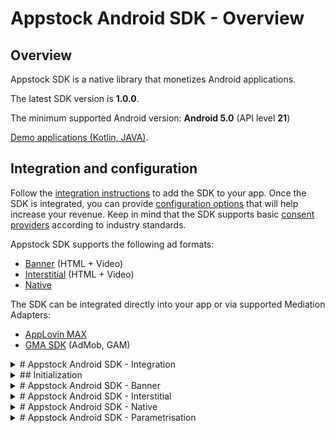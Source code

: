 # Appstock Android SDK - Overview

## Overview

Appstock SDK is a native library that monetizes Android applications.

The latest SDK version is **1.0.0**.

The minimum supported Android version: **Android 5.0** (API level **21**)

[Demo applications (Kotlin, JAVA)](https://public-sdk.al-ad.com/android/appstock-demo/demo-app-1.0.0/).

## Integration and configuration

Follow the [integration instructions](sdk-android-integration.md) to add the SDK to your app. Once the SDK is
integrated, you can provide [configuration options](6-sdk-android-parametrisation) that will help increase your
revenue. Keep in mind that the SDK supports basic [consent providers](7-sdk-android-consents) according to industry
standards.

Appstock SDK supports the following ad formats:

- [Banner](sdk-android-banner.md) (HTML + Video)
- [Interstitial](sdk-android-interstitial.md) (HTML + Video)
- [Native](sdk-android-native.md)

The SDK can be integrated directly into your app or via supported Mediation Adapters:

- [AppLovin MAX](9-sdk-android-applovin)
- [GMA SDK](8-sdk-android-admob) (AdMob, GAM)

<details>
<summary># Appstock Android SDK - Integration
</summary>

## Integration using dependency

In order to integrate Appstock SDK into your application, you should add the following dependency to
the `app/build.gradle` file and sync Gradle:

groovy
dependencies {
    implementation("com.appstock:appstock-sdk:1.0.0")
}


Add this custom maven repository URL into the `project/settings.gradle` file:

groovy
dependencyResolutionManagement {
    repositories {
        maven {
            setUrl("https://public-sdk.al-ad.com/android/")
        }
    }
}


Manual integration using AAR files

Copy AAR files to your Android module libs folder (f.e. app/libs/).

- [Core SDK](https://public-sdk.al-ad.com/android/com/appstock/appstock-sdk/1.0.0/appstock-sdk-1.0.0.aar)
- [Open Measurement SDK](https://public-sdk.al-ad.com/android/com/appstock/omsdk/1.5.0/omsdk-1.5.0.aar)
- [AdMob adapters](https://public-sdk.al-ad.com/android/com/appstock/appstock-sdk-google-mobile-ads-adapters/1.0.0/appstock-sdk-google-mobile-ads-adapters-1.0.0.aar)
- [AppLovin adapters](https://public-sdk.al-ad.com/android/com/appstock/appstock-sdk-applovin-adapters/1.0.0/appstock-sdk-applovin-adapters-1.0.0.aar)

Add dependencies to build.gradle file.
groovy
implementation(files("libs/core-release.aar"))
implementation(files("libs/omsdk.aar"))

// Only for AdMob integration
implementation(files("libs/admob-adapters-release.aar"))

// Only for AppLovin integration
implementation(files("libs/applovin-adapters-release.aar"))


Integration using ARR files requires additional dependencies.  You should add ExoPlayer dependency for video ads and Google ads identifier dependency for better targeting.
groovy

implementation 'com.google.android.exoplayer:exoplayer-core:2.15.1'
implementation 'com.google.android.exoplayer:exoplayer-ui:2.15.1'

implementation 'com.google.android.gms:play-services-base:18.1.0'
implementation 'com.google.android.gms:play-services-ads-identifier:18.0.1'

implementation "androidx.localbroadcastmanager:localbroadcastmanager:1.0.0"

</details>

<details>
<summary>## Initialization
</summary>


Import the Appstock SDK core class in the main application class:

Kotlin:
kotlin
import com.appstock.sdk.api.Appstock


Java:
java
import com.appstock.sdk.api.Appstock;


Initialize Appstock SDK in the  `.onCreate()` method by calling `Appstock.initializeSdk()`.

Kotlin: 
kotlin
class DemoApplication : Application() {
    override fun onCreate() {
        super.onCreate()

        // Initialize Appstock SDK
        Appstock.initializeSdk(this, PARTNER_KEY)
    }
}


Java: 
java
public class DemoApplication extends Application {
    @Override
    public void onCreate() {
        super.onCreate();

        // Initialize Appstock SDK
        Appstock.initializeSdk(this, PARTNER_KEY);
    }
}


The `Appstock.initializeSdk()` method has two parameters:

- **context** - the reference to the Application subclass instance

- **partnerKey** - determine the Appstock server URL. The Appstock account manager should provide you with this key.

It is recommended that contextual information be provided after initialization to enrich the ad requests. For this
purpose, use [SDK parametrization properties](6-sdk-android-parametrisation).

Once SDK is initialized and all needed parameters are provided, it is ready to request the ads.

If you want to see all requests made by the SDK and verbose logs, you should enable debug mode before the initialization. 

Kotlin:
kotlin
Appstock.setDebugRequests(true)
Appstock.setLogLevel(Appstock.LogLevel.DEBUG)
Appstock.initializeSdk(this, PARTNER_KEY)


Java:
java
Appstock.setDebugRequests(true);
Appstock.setLogLevel(Appstock.LogLevel.DEBUG);
Appstock.initializeSdk(this, PARTNER_KEY);
</details>

<details>
<summary># Appstock Android SDK - Banner
</summary>


To load and show banner ads, you should initialize, configure, and add the `AppstockAdView` object to the app's layout and call the `loadAd()` method.

Kotlin:

kotlin
private var adView: AppstockAdView? = null

private fun createAd() {
    // 1. Create AppstockAdView
    val adView = AppstockAdView(this).also { this.adView = it }

    // 2. Configure ad unit
    adView.setPlacementId(PLACEMENT_ID)
    adView.setAdSizes(AppstockAdSize(WIDTH, HEIGHT))
    adView.setAdViewListener(createListener())
    adView.autoRefreshDelay = 30

    // 3. Load ad
    adView.loadAd()

    // 4. Add AppstockAdView to the app UI
    containerForAd.addView(adView)
}


Java:
java
private AppstockAdView adView;

private void createAd() {
    // 1. Create AppstockAdView
    adView = new AppstockAdView(this);

    // 2. Configure ad unit
    adView.setPlacementId(PLACEMENT_ID);
    adView.setAdSizes(new AppstockAdSize(WIDTH, HEIGHT));
    adView.setAutoRefreshDelay(30);
    adView.setAdViewListener(createListener());

    // 3. Load ad
    adView.loadAd();

    // 4. Add AppstockAdView to the app UI
    getContainerForAd().addView(adView);
}


The `AppstockAdView` should be provided with one of the required configuration properties:

- `setPlacementId()` - Unique placement identifier generated on the Appstock platform's UI.
- `setEndpointId()` - Unique endpoint identifier generated on the Appstock platform's UI.

Which one to use depends on your type of Appstock account.

**Important note**: `setAdSizes()` should provide standard advertisement sizes, not the sizes of the screen.  

It's important to destroy ad view after leaving the screen. It cleans the resources and stops auto refresh. Or you can just stop auto refresh using `stopAutoRefresh()`.

Kotlin:
kotlin
override fun onDestroy() {
    adView?.destroy()
}


Java:
java
@Override
public void onDestroy() {
    super.onDestroy();
    if (adView != null) {
        adView.destroy();
    }
}


If you need to integrate video ads, you can also use the `AppstockAdView` object in the same way as for banner ads. The single required change is you should explicitly set the ad format via the respective property:

Kotlin:
kotlin
adView.setAdUnitFormat(AppstockAdUnitFormat.VIDEO)


Java:
java
adView.setAdUnitFormat(AppstockAdUnitFormat.VIDEO);


Once it is done, the Appstock SDK will make ad requests for video placement and render the respective creatives.

Additionally, you can set more parameters for better advertisement targeting.

Kotlin:
kotlin
adView.setAdPosition(AppstockBannerAdPosition.HEADER)
adView.setVideoPlacementType(AppstockVideoPlacementType.IN_BANNER) // Only for video ad unit format


Java:
java
adView.setAdPosition(AppstockBannerAdPosition.HEADER);
adView.setVideoPlacementType(AppstockVideoPlacementType.IN_BANNER); // Only for video ad unit format


You can optionally subscribe to the ad’s lifecycle events by implementing the `AppstockAdViewListener` interface:

Kotlin:
kotlin
private fun createListener(): AppstockAdViewListener {
    return object : AppstockAdViewListener {
        override fun onAdLoaded(adView: AppstockAdView) {
            // Called when ad loaded
            Log.d(TAG, "Ad loaded successfully")
        }

        override fun onAdFailed(adView: AppstockAdView, e: AppstockAdException) {
            // Called when ad failed to load or parse
            Log.e(TAG, "Ad failed to load: " + e.message)
        }

        override fun onAdDisplayed(adView: AppstockAdView) {
            // Called when ad displayed
        }

        override fun onAdClicked(adView: AppstockAdView) {
            // Called when ad clicked
        }

        override fun onAdClosed(adView: AppstockAdView) {
            // Called when ad closed
        }
    }
}


Java:
java
private static AppstockAdViewListener createListener() {
    return new AppstockAdViewListener() {
        @Override
        public void onAdLoaded(AppstockAdView AppstockAdView) {
            // Called when ad loaded
            Log.d(TAG, "Ad loaded successfully");
        }

        @Override
        public void onAdFailed(AppstockAdView AppstockAdView, AppstockAdException e) {
            // Called when ad failed to load
            Log.e(TAG, "Ad failed to load: " + e.getMessage());
        }

        @Override
        public void onAdDisplayed(AppstockAdView AppstockAdView) {
            // Called when ad displayed on screen
        }

        @Override
        public void onAdClicked(AppstockAdView AppstockAdView) {
            // Called when ad clicked
        }

        @Override
        public void onAdClosed(AppstockAdView AppstockAdView) {
            // Called when ad hidden
        }
    };
}


Or you can subscribe to the video ad events (only for video ad unit format).

Kotlin:
kotlin
private fun createListener(): AppstockAdViewVideoListener {
    return object : AppstockAdViewVideoListener {
        override fun onVideoCompleted(bannerView: AppstockAdView?) {
            Log.d(TAG, "Video completed")
        }

        override fun onVideoPaused(bannerView: AppstockAdView?) {
            Log.d(TAG, "Video paused")
        }

        override fun onVideoResumed(bannerView: AppstockAdView?) {
            Log.d(TAG, "Video resumed")
        }

        override fun onVideoUnMuted(bannerView: AppstockAdView?) {
            Log.d(TAG, "Video unmuted")
        }

        override fun onVideoMuted(bannerView: AppstockAdView?) {
            Log.d(TAG, "Video muted")
        }

    }
}


Java:
java
private static AppstockAdViewVideoListener createListener() {
    return new AppstockAdViewVideoListener() {

        @Override
        public void onVideoCompleted(AppstockAdView teqBlazeAdView) {
            Log.d(TAG, "Video completed");
        }

        @Override
        public void onVideoPaused(AppstockAdView teqBlazeAdView) {
            Log.d(TAG, "Video paused");
        }

        @Override
        public void onVideoResumed(AppstockAdView teqBlazeAdView) {
            Log.d(TAG, "Video resumed");
        }

        @Override
        public void onVideoUnMuted(AppstockAdView teqBlazeAdView) {
            Log.d(TAG, "Video un muted");
        }

        @Override
        public void onVideoMuted(AppstockAdView teqBlazeAdView) {
            Log.d(TAG, "Video muted");
        }
    };
}

</details>

<details>
<summary># Appstock Android SDK - Interstitial
</summary>


To load and show interstitial ads, you should initialize, configure, and add the `AppstockInterstitialAdUnit` object to the app's layout and call the `loadAd()` method. Once the ad is loaded, you can invoke the `show()` method at any appropriate point of the app flow to present the fullscreen ad.

Kotlin:
kotlin
private var adUnit: AppstockInterstitialAdUnit? = null

private fun createAd() {
    // 1. Create AppstockInterstitialAdUnit
    adUnit = AppstockInterstitialAdUnit(this)

    // 2. Configure ad unit
    adUnit?.setPlacementId(PLACEMENT_ID)
    adUnit?.setInterstitialAdUnitListener(createListener())
    adUnit?.setAdSizes(AppstockAdSize(320, 480))

    // 3. Load ad
    adUnit?.loadAd()
}


Java:
java
private AppstockInterstitialAdUnit adUnit;

private void createAd() {
    // 1. Create AppstockInterstitialAdUnit
    adUnit = new AppstockInterstitialAdUnit(this);

    // 2. Configure ad unit
    adUnit.setPlacementId(PLACEMENT_ID);
    adUnit.setInterstitialAdUnitListener(createListener());

    // 3. Load ad
    adUnit.loadAd();
}


If you need to integrate **video** ads or **multiformat** ads, you should set the `adFormats` property to the respective value:        

**Important note**: `setAdSizes()` should provide standard advertisement sizes, not the sizes of the screen.

It's important to destroy ad unit after leaving the screen. It cleans the resources and stops auto refresh.

Kotlin:
kotlin
override fun onDestroy() {
    adUnit?.destroy()
}


Java:
java
@Override
public void onDestroy() {
    super.onDestroy();
    if (adUnit != null) {
        adUnit.destroy();
    }
}


If you need to integrate video ads or multiformat ads, you should set the adFormats property to the respective value:

Kotlin:
kotlin
// Make ad request for video ad
adUnit.setAdUnitFormats(EnumSet.of(AppstockAdUnitFormat.VIDEO))

// Make ad request for both video and banner ads (default behaviour)
adUnit.setAdUnitFormats(EnumSet.of(AppstockAdUnitFormat.BANNER, AppstockAdUnitFormat.VIDEO))

// Make ad request for banner ad
adUnit.setAdUnitFormats(EnumSet.of(AppstockAdUnitFormat.BANNER))


Java:
java
// Make ad request for video ad
adUnit.setAdUnitFormats(EnumSet.of(AppstockAdUnitFormat.VIDEO));

// Make ad request for both video and banner ads (default behaviour)
adUnit.setAdUnitFormats(EnumSet.of(AppstockAdUnitFormat.BANNER, AppstockAdUnitFormat.VIDEO));

// Make ad request for banner ad
adUnit.setAdUnitFormats(EnumSet.of(AppstockAdUnitFormat.BANNER));


Once the ad is loaded, you can invoke the `show()` method at any appropriate point of the app flow to present the full-screen ad. To know when the ad is loaded, you should implement `AppstockInterstitialAdUnitListener` interface and subscribe to the ad events in its methods.

When the delegate’s method `onAdLoaded` is called, it means that the SDK has successfully loaded the ad. Starting from this point, you can call the `show()` method to display the full-screen ad.

Kotlin:
kotlin
private fun createListener(): AppstockInterstitialAdUnitListener {
    return object : AppstockInterstitialAdUnitListener {
        override fun onAdLoaded(adUnit: AppstockInterstitialAdUnit) {
            // Called when ad loaded
            Log.d(TAG, "Ad loaded successfully")

            // 4. Show ad
            adUnit.show()
        }

        override fun onAdDisplayed(adUnit: AppstockInterstitialAdUnit) {
            // Called when ad displayed full screen
            Log.d(TAG, "Ad displayed")
        }

        override fun onAdFailed(
            adUnit: AppstockInterstitialAdUnit,
            e: AppstockAdException,
        ) {
            // Called when ad failed to load or parse
            Log.e(TAG, "Ad failed to load: " + e.message, e)
        }

        override fun onAdClicked(adUnit: AppstockInterstitialAdUnit) {
            // Called when ad clicked
        }

        override fun onAdClosed(adUnit: AppstockInterstitialAdUnit) {
            // Called when ad closed
        }
    }
}


Java:
java
private static AppstockInterstitialAdUnitListener createListener() {
    return new AppstockInterstitialAdUnitListener() {
        @Override
        public void onAdLoaded(AppstockInterstitialAdUnit adUnit) {
            // Called when ad loaded
            Log.d(TAG, "Ad loaded successfully");

            // 4. Show ad
            adUnit.show();
        }

        @Override
        public void onAdDisplayed(AppstockInterstitialAdUnit adUnit) {
            // Called when ad displayed full screen
            Log.d(TAG, "Ad displayed");
        }

        @Override
        public void onAdFailed(AppstockInterstitialAdUnit adUnit, AppstockAdException e) {
            // Called when ad failed to load
            Log.e(TAG, "Ad failed to load: " + e.getMessage());
        }

        @Override
        public void onAdClicked(AppstockInterstitialAdUnit adUnit) {
            // Called when ad clicked
        }

        @Override
        public void onAdClosed(AppstockInterstitialAdUnit adUnit) {
            // Called when ad closed
        }
    };
}


### Rendering Controls

The following properties enable rendering customization of video interstitial ads.

| Setter                  | Description                                                                                                                                                     |
|-------------------------|-----------------------------------------------------------------------------------------------------------------------------------------------------------------|
| setIsMuted              | This option lets you switch the sound on or off during playback. Default is `false`.                                                                            |
| setCloseButtonArea      | This setting determines the percentage of the device screen that the close button should cover. Allowed range - `0...1`. Default value is `0.1`.                |
| setSkipButtonPosition   | This setting controls where the close button appears on the screen. Allowed values: `topLeft`, `topRight`. Other values will be ignored. Default is `topRight`. |
| setSkipButtonArea       | This setting determines the percentage of the device screen that the skip button should cover. Allowed range - `0...1`. Default value is `0.1`.                 |
| setSkipButtonPosition   | This control sets the position of the skip button. Allowed values: `topLeft`, `topRight`. Other values will be ignored. Default is `topLeft`.                   |
| setSkipDelay            | This setting determines the number of seconds after the start of playback before the skip or close button should appear. Default value is `10.0`.               |
| setIsSoundButtonVisible | This option switches on or off the visibility of the sound/mute button for users. Default value is `false`.                                                     |


Usage examples:

Kotlin:
kotlin
adUnit.setSkipDelay(10)
adUnit.setSkipButtonPosition(AppstockPosition.TOP_RIGHT)
adUnit.setSkipButtonArea(0.2) 

adUnit.setCloseButtonPosition(AppstockPosition.TOP_RIGHT)
adUnit.setCloseButtonArea(0.2)

adUnit.setIsMuted(true) 
adUnit.setIsSoundButtonVisible(true)


Java:
java
adUnit.setSkipDelay(10);
adUnit.setSkipButtonPosition(AppstockPosition.TOP_RIGHT);
adUnit.setSkipButtonArea(0.2);

adUnit.setCloseButtonPosition(AppstockPosition.TOP_RIGHT);
adUnit.setCloseButtonArea(0.2);

adUnit.setIsMuted(true); 
adUnit.setIsSoundButtonVisible(true);
</details>

<details>
<summary># Appstock Android SDK - Native</summary>


To load a native ad, you should initialize and configure `AppstockNativeAdUnit` object and call the `loadAd()` method.

Kotlin:

kotlin
private var adUnit: AppstockNativeAdUnit? = null

private fun createAd() {
    // 1. Create AppstockNativeAdUnit
    adUnit = AppstockNativeAdUnit()

    // 2. Configure ad unit with native config
    adUnit?.setPlacementId(PLACEMENT_ID)
    adUnit?.setNativeAdConfig(createNativeConfig())

    // 3. Load ad
    adUnit?.loadAd { result: AppstockNativeResult ->
        val nativeAd = result.nativeAd
        if (nativeAd == null) {
            Log.e("AdExample", "Native ad is null: " + result.status)
            return@loadAd
        }

        Log.d(TAG, "Native ad loaded successfully")
        // 4. Create native view
        createNativeView(nativeAd)
    }
}

private fun createNativeConfig(): AppstockNativeAdConfig {
    val eventTrackingMethods = ArrayList(
        Arrays.asList(
            NativeEventTracker.EventTrackingMethod.IMAGE,
            NativeEventTracker.EventTrackingMethod.JS
        )
    )
    val eventTracker = NativeEventTracker(
        NativeEventTracker.EventType.IMPRESSION,
        eventTrackingMethods
    )

    val title = NativeTitleAsset()
    title.setLength(90)
    title.isRequired = true

    val icon = NativeImageAsset(20, 20, 20, 20)
    icon.imageType = NativeImageAsset.ImageType.ICON
    icon.isRequired = true

    val mainImage = NativeImageAsset(200, 200, 200, 200)
    mainImage.imageType = NativeImageAsset.ImageType.MAIN
    mainImage.isRequired = true

    val sponsored = NativeDataAsset()
    sponsored.len = 90
    sponsored.dataType = NativeDataAsset.DataType.SPONSORED
    sponsored.isRequired = true


    val description = NativeDataAsset()
    description.dataType = NativeDataAsset.DataType.DESC
    description.isRequired = true

    val ctaText = NativeDataAsset()
    ctaText.dataType = NativeDataAsset.DataType.CTATEXT
    ctaText.isRequired = true

    val assets = Arrays.asList(
        title,
        icon,
        mainImage,
        sponsored,
        description,
        ctaText
    )

    return AppstockNativeAdConfig.Builder()
        .setContextType(NativeContextType.SOCIAL_CENTRIC)
        .setPlacementType(NativePlacementType.CONTENT_FEED)
        .setContextSubType(NativeContextSubtype.GENERAL_SOCIAL)
        .setNativeEventTrackers(listOf(eventTracker))
        .setNativeAssets(assets)
        .build()
}


Java:

java
private AppstockNativeAdUnit adUnit;

private void createAd() {
    // 1. Create AppstockNativeAdUnit
    adUnit = new AppstockNativeAdUnit();

    // 2. Configure ad unit with native config
    adUnit.setPlacementId(PLACEMENT_ID);
    adUnit.setNativeAdConfig(createNativeConfig());

    // 3. Load ad
    adUnit.loadAd((result) -> {
        AppstockNativeAd nativeAd = result.getNativeAd();
        if (nativeAd == null) {
            Log.e("AdExample", "Native ad is null: " + result.getStatus());
            return;
        }

        Log.d(TAG, "Native ad loaded successfully");
        // 4. Create native view
        createNativeView(nativeAd);
    });
}

private AppstockNativeAdConfig createNativeConfig() {
    ArrayList<NativeEventTracker.EventTrackingMethod> eventTrackingMethods = new ArrayList<>(
            Arrays.asList(
                    NativeEventTracker.EventTrackingMethod.IMAGE,
                    NativeEventTracker.EventTrackingMethod.JS
            )
    );
    NativeEventTracker eventTracker = new NativeEventTracker(
            NativeEventTracker.EventType.IMPRESSION,
            eventTrackingMethods
    );

    NativeTitleAsset title = new NativeTitleAsset();
    title.setLength(90);
    title.setRequired(true);

    NativeImageAsset icon = new NativeImageAsset(20, 20, 20, 20);
    icon.setImageType(NativeImageAsset.ImageType.ICON);
    icon.setRequired(true);

    NativeImageAsset mainImage = new NativeImageAsset(200, 200, 200, 200);
    mainImage.setImageType(NativeImageAsset.ImageType.MAIN);
    mainImage.setRequired(true);

    NativeDataAsset sponsored = new NativeDataAsset();
    sponsored.setLen(90);
    sponsored.setDataType(NativeDataAsset.DataType.SPONSORED);
    sponsored.setRequired(true);


    NativeDataAsset description = new NativeDataAsset();
    description.setDataType(NativeDataAsset.DataType.DESC);
    description.setRequired(true);

    NativeDataAsset ctaText = new NativeDataAsset();
    ctaText.setDataType(NativeDataAsset.DataType.CTATEXT);
    ctaText.setRequired(true);

    List<NativeAsset> assets = Arrays.asList(
            title,
            icon,
            mainImage,
            sponsored,
            description,
            ctaText
    );

    return new AppstockNativeAdConfig.Builder()
            .setContextType(NativeContextType.SOCIAL_CENTRIC)
            .setPlacementType(NativePlacementType.CONTENT_FEED)
            .setContextSubType(NativeContextSubtype.GENERAL_SOCIAL)
            .setNativeEventTrackers(Collections.singletonList(eventTracker))
            .setNativeAssets(assets)
            .build();
}


## AppstockNativeAdConfig

The class responsible for configuration native ad parameters. Here is a brief description of parameters for the builder:

- **`setNativeAssets`** - an array of assets associated with the native ad.

- **`setNativeEventTrackers`** - an array of event trackers used for tracking native ad events.

- **`setContextType`** - the context type for the native ad (e.g., content, social).

- **`setContextSubType`** - a more detailed context in which the ad appears.

- **`setPlacementType`** - the design/format/layout of the ad unit being offered.

- **`setPlacementCount`** - the number of identical placements in this layout. Default is `1`.

- **`setSequence`** - the sequence number of the ad in a series. Default is `0`.

- **`setAUrlSupport`** - whether the supply source / impression impression supports returning an assetsurl instead of
  an asset object. Default is `0` (unsupported).

- **`setDUrlSupport`**  - whether the supply source / impression supports returning a dco url instead of an asset object.
  Default is `0` (unsupported).

- **`setPrivacy`**  - set to 1 when the native ad support buyer-specific privacy notice. Default is `0`.

- **`setExt`**  - a dictionary to hold any additional data as key-value pairs.

Once the ad is loaded, the SDK provides you with a `AppstockNativeAd` object in the callback of the `loadAd()` method.
This object contains ad assets that you should apply to the native ad layout.



## Assets configuration


### NativeTitleAsset

Request asset for the advertisement title. Parameters:

- `length` - the length of the title.
- `required` - flag whether the field is mandatory. 
- `ext` - additional json data. 

Kotlin:

kotlin
    val title = NativeTitleAsset()
    title.setLength(90)
    title.isRequired = true


Java:

java
    NativeTitleAsset title = new NativeTitleAsset();
    title.setLength(90);
    title.setRequired(true);



### NativeDataAsset

Request asset for any text data. Parameters:

- `length` - the length of the data.
- `type` - the type of data asset (e.g., sponsored, description).
- `required` - flag whether the field is mandatory.
- `ext` - additional json data.

Kotlin:

kotlin
    val sponsored = NativeDataAsset()
    sponsored.len = 90
    sponsored.dataType = NativeDataAsset.DataType.SPONSORED
    sponsored.isRequired = true


Java:

java
    NativeDataAsset sponsored = new NativeDataAsset();
    sponsored.setLen(90);
    sponsored.setDataType(NativeDataAsset.DataType.SPONSORED);
    sponsored.setRequired(true);


Available data types:

- `SPONSORED` - represents sponsored content.
- `DESC` - represents a description.
- `RATING` - represents a rating.
- `LIKES` - represents likes.
- `DOWNLOADS` - represents download count.
- `PRICE` - represents the price.
- `SALEPRICE` - represents a sale price.
- `PHONE` - represents a phone number.
- `ADDRESS` - represents an address.
- `DESC2` - represents a secondary description.
- `DESPLAYURL` - represents a display URL.
- `CTATEXT` - represents call-to-action text.
- `CUSTOM` - represents a custom data asset. You can set custom exchange id. 


### ImageDataAsset

Request asset for image. In the example below we request ad with desired size 200x200, and minimal size: 30x30. Parameters:

- `imageType` - the type of image asset (e.g., icon, main image).
- `width`, `height` - the desired size of the image.
- `minWidth`, `minHeight` - the minimum allowed size of the image. 
- `mimes` - an array of supported MIME types for the image.
- `required` - flag whether the field is mandatory.
- `ext` - additional json data.

Kotlin:

kotlin
    val mainImage = NativeImageAsset(200, 200, 30, 30)
    mainImage.imageType = NativeImageAsset.ImageType.MAIN
    mainImage.isRequired = true
    mainImage.addMime("image/jpeg")


Java:

java
    NativeImageAsset mainImage = new NativeImageAsset(200, 200, 200, 200);
    mainImage.setImageType(NativeImageAsset.ImageType.MAIN);
    mainImage.setRequired(true);
    mainImage.addMime("image/jpeg")


Available data types:

- `ICON` - represents an icon image asset.
- `MAIN` - represents a main image asset.
- `CUSTOM` - represents a custom image asset.


## Native event tracking

You can also specify what type of event tracking is supported. For that you need to set `setEventTrackers` setter.

Kotlin:
kotlin
    val eventTrackingMethods = ArrayList(
        Arrays.asList(
            NativeEventTracker.EventTrackingMethod.IMAGE,
            NativeEventTracker.EventTrackingMethod.JS
        )
    )
    val eventTracker = NativeEventTracker(
        NativeEventTracker.EventType.IMPRESSION,
        eventTrackingMethods
    )


Java:
java
    ArrayList<NativeEventTracker.EventTrackingMethod> eventTrackingMethods = new ArrayList<>(
            Arrays.asList(
                    NativeEventTracker.EventTrackingMethod.IMAGE,
                    NativeEventTracker.EventTrackingMethod.JS
            )
    );
    NativeEventTracker eventTracker = new NativeEventTracker(
            NativeEventTracker.EventType.IMPRESSION,
            eventTrackingMethods
    );


The event method configures desired tracking method:
- `Impression` - represents an impression event.                                                                   
- `ViewableImpression50` - represents a 50% viewable impression event.                                                    
- `ViewableImpression100` - represents a 100% viewable impression event.                                                 
- `ViewableVideoImpression50` - represents a 50% viewable video impression event.                                         
- `Custom` - represents a custom event type.         

The event type configures desired tracking type:
- `Image` - represents image-based event tracking.                                                            
- `JS` - represents JavaScript-based event tracking.                                                       
- `Custom` - represents a custom tracking method.


## Native view for the ad

Once the ad is loaded, the SDK provides you with a `AppstockNativeAd` object in the callback of the `loadAd()` method. This object contains ad assets that you should apply to the native ad layout.

Kotlin:

kotlin
private fun createNativeView(ad: AppstockNativeAd) {
    val nativeContainer = View.inflate(this, R.layout.layout_native, null)

    val icon = nativeContainer.findViewById<ImageView>(R.id.imgIcon)
    ImageUtils.download(ad.iconUrl, icon)

    val title = nativeContainer.findViewById<TextView>(R.id.tvTitle)
    title.text = ad.title

    val image = nativeContainer.findViewById<ImageView>(R.id.imgImage)
    ImageUtils.download(ad.imageUrl, image)

    val description = nativeContainer.findViewById<TextView>(R.id.tvDesc)
    description.text = ad.description

    val cta = nativeContainer.findViewById<Button>(R.id.btnCta)
    cta.text = ad.callToAction

    containerForAd.addView(nativeContainer)

    ad.registerView(nativeContainer, Lists.newArrayList(icon, title, image, description, cta), createListener())
}


Java:

java
private void createNativeView(AppstockNativeAd ad) {
    View nativeContainer = View.inflate(this, R.layout.layout_native, null);

    ImageView icon = nativeContainer.findViewById(R.id.imgIcon);
    ImageUtils.download(ad.getIconUrl(), icon);

    TextView title = nativeContainer.findViewById(R.id.tvTitle);
    title.setText(ad.getTitle());

    ImageView image = nativeContainer.findViewById(R.id.imgImage);
    ImageUtils.download(ad.getImageUrl(), image);

    TextView description = nativeContainer.findViewById(R.id.tvDesc);
    description.setText(ad.getDescription());

    Button cta = nativeContainer.findViewById(R.id.btnCta);
    cta.setText(ad.getCallToAction());
    getContainerForAd().addView(nativeContainer);

    ad.registerView(nativeContainer, Arrays.asList(icon, title, image, description, cta), createListener());
}


If you need to manage stages of the ad lifecycle you should implement the `AppstockNativeAdUnitEventListener` interface.

Kotlin:

kotlin
private fun createListener(): AppstockNativeAdUnitEventListener {
    return object : AppstockNativeAdUnitEventListener {
        override fun onAdImpression() {
            // Called when ad displayed
            Log.d(TAG, "Ad displayed on the screen")
        }

        override fun onAdClicked() {
            // Called when ad clicked
            Log.d(TAG, "Ad clicked")
        }

        override fun onAdExpired() {
            // Called when ad expired
            Log.d(TAG, "Ad expired")
        }
    }
}


Java:

java
private static AppstockNativeAdUnitEventListener createListener() {
    return new AppstockNativeAdUnitEventListener() {
        @Override
        public void onAdImpression() {
            // Called when ad displayed
            Log.d(TAG, "Ad displayed on the screen");
        }

        @Override
        public void onAdClicked() {
            // Called when ad clicked
            Log.d(TAG, "Ad clicked");
        }

        @Override
        public void onAdExpired() {
            // Called when ad expired
            Log.d(TAG, "Ad expired");
        }
    };
}

</details>

<details>
<summary># Appstock Android SDK - Parametrisation
</summary>


## Configuration via `AppstockTargeting` class

The `AppstockTargeting` class provided a set of properties that allow to enrich the ad request.

| Method                                  | Description                                                                                                                                                                                                                   | OpenRTB Field        |
|-----------------------------------------|-------------------------------------------------------------------------------------------------------------------------------------------------------------------------------------------------------------------------------|----------------------|
| `AppstockTargeting.setPublisherName()`  | App's publisher name                                                                                                                                                                                                          | `app.publisher.name` |
| `AppstockTargeting.setDomain()`         | Domain of the app (e.g., `mygame.foo.com`).                                                                                                                                                                                   | `app.domain`         |
| `AppstockTargeting.setStoreUrl()`       | App store URL for an installed app.                                                                                                                                                                                           | `app.storeurl`       |
| `AppstockTargeting.setSubjectToCOPPA()` | Integer flag indicating if this request is subject to the COPPA regulations established by the USA FTC, where 0 = no, 1 = yes                                                                                                 | `regs.coppa`         |
| `AppstockTargeting.setExternalUserId()` | App store URL for an installed app.                                                                                                                                                                                           | `user.ext.eids[]`    |
| `AppstockTargeting.setUserLatLong()`    | Location of the user’s home base defined by a Geo object This is not necessarily their current location.                                                                                                                      | `user.geo.lat/lon`   |
| `AppstockTargeting.setUserKeywords()`   | Comma separated list of keywords, interests, or intent.                                                                                                                                                                       | `user.keywords`      |
| `AppstockTargeting.setUserCustomData()` | Optional feature to pass bidder data that was set in the exchange’s cookie. The string must be in base85 cookie safe characters and be in any format. Proper JSON encoding must be used to include “escaped” quotation marks. | `user.customdata`    |

Usage examples:

Kotlin:
kotlin
    AppstockTargeting.setPublisherName("appstock")
    AppstockTargeting.setDomain("appstock.com")
    AppstockTargeting.setStoreUrl("https://google.play.url")
    AppstockTargeting.setSubjectToCOPPA(true)
    AppstockTargeting.setExternalUserId(ExternalUserId("adserver.org", "111111111111", null, mapOf("rtiPartner" to "TDID")))
    AppstockTargeting.setUserLatLong(35.82348f, 23.8243823f)
    AppstockTargeting.setUserKeywords(setOf("cats", "hobby", "sport"))
    AppstockTargeting.setUserCustomData("custom")
    Appstock.initializeSdk(context, PARTNER_KEY)


Java:
java
    AppstockTargeting.setPublisherName("appstock");
    AppstockTargeting.setDomain("appstock.com");
    AppstockTargeting.setStoreUrl("https://google.play.url");
    AppstockTargeting.setSubjectToCOPPA(true);
    AppstockTargeting.setUserLatLong(35.82348f, 23.8243823f);
    AppstockTargeting.setUserCustomData("custom");

    HashMap<String, Object> externalUserIdExt = new HashMap<>();
    externalUserIdExt.put("rtiPartner", "TDID");
    AppstockTargeting.setExternalUserId(new ExternalUserId("adserver.org", "111111111111", null, externalUserIdExt));
    
    HashSet<String> keywords = new HashSet<>();
    keywords.add("cats");
    keywords.add("sport");
    AppstockTargeting.setUserKeywords(keywords);
    
    Appstock.initializeSdk(context, PARTNER_KEY);


## Configuration via `Appstock` class

Public methods:

- `initializeSdk`  - initializes the SDK.
- `setEndpointId` - a unique identifier generated on the platform's UI.
- `setExternalUserIds` - an array containing objects that hold external user ID parameters.
- `setAssignNativeAssetId` - determines whether the asset ID for native ads should be manually assigned.
- `setDebugRequests` - sets debug mode for verbose logging of requests and responses bodies (use with `setLogLevel(LogLevel.DEBUG)`)
- `setLogLevel` - sets the desired verbosity level for the SDK's logs.
- `setTimeoutMillis` - set network HTTP timeout for all requests. 
- `setCreativeFactoryTimeout` - timeout for parsing and render banner ads content (default: 6000).
- `setCreativeFactoryTimeoutPreRenderContent` - timeout for parsing and render video ads content (default: 30000).

Kotlin:
kotlin
    Appstock.setEndpointId("endpoint_id")
    Appstock.getAssignNativeAssetId(true)
    Appstock.setDebugRequests(true)
    Appstock.setLogLevel(Appstock.LogLevel.DEBUG)
    
    Appstock.setTimeoutMillis(3000)
    Appstock.setCreativeFactoryTimeout(10000)
    Appstock.setCreativeFactoryTimeoutPreRenderContent(40000)
    
    val externalUserIdExt = HashMap<String, Any>()
    externalUserIdExt["rtiPartner"] = "TDID"
    val externalUserId = ExternalUserId("adserver.org", "111111111111", null, externalUserIdExt)
    Appstock.setExternalUserIds(List.of(externalUserId))
    
    Appstock.initializeSdk(this, PARTNER_KEY)


Java:
java
    Appstock.setEndpointId(ENDPOINT_ID);
    Appstock.getAssignNativeAssetId(true);
    Appstock.setDebugRequests(true);
    Appstock.setLogLevel(Appstock.LogLevel.DEBUG);
    
    Appstock.setTimeoutMillis(3000);
    Appstock.setCreativeFactoryTimeout(10_000);
    Appstock.setCreativeFactoryTimeoutPreRenderContent(40_000);
    
    HashMap<String, Object> externalUserIdExt = new HashMap<>();
    externalUserIdExt.put("rtiPartner", "TDID");
    ExternalUserId externalUserId = new ExternalUserId("adserver.org", "111111111111", null, externalUserIdExt);
    Appstock.setExternalUserIds(List.of(externalUserId));
    
    Appstock.initializeSdk(this, PARTNER_KEY);

# Appstock Android SDK - Consent Management

Appstock SDK reads consent data provided by CMPs from User Settings and sends it in the ad request. You shouldn’t do
anything except to be sure that the CMP SDKs write data into particular place in the user storage defined by the IAB
standards.

The following table describes which data is used by SDK and how exactly:

| Storage Key                                                                                                                                                  | Description                                                                                                                                                                                                      |                                                    |
|--------------------------------------------------------------------------------------------------------------------------------------------------------------|------------------------------------------------------------------------------------------------------------------------------------------------------------------------------------------------------------------|----------------------------------------------------|
| [TCF v2](https://github.com/InteractiveAdvertisingBureau/GDPR-Transparency-and-Consent-Framework/blob/master/TCFv2/IAB%20Tech%20Lab%20-%20CMP%20API%20v2.md) |                                                                                                                                                                                                                  |                                                    |
| `IABTCF_gdprApplies`                                                                                                                                         | Number: <br> 1 GDPR applies in current context <br> 0 - GDPR does not apply in current context <br> Unset - undetermined (default before initialization)                                                         | `regs.ext.gdpr`                                    |
| `IABTCF_TCString`                                                                                                                                            | String: Full encoded TC string                                                                                                                                                                                   | `user.ext.consent`                                 |
| `IABTCF_PurposeConsents`                                                                                                                                     | Binary String: The '0' or '1' at position n – where n's indexing begins at 0 – indicates the consent status for purpose ID n+1; false and true respectively. eg. '1' at index 0 is consent true for purpose ID 1 | Defines the ability of SDK to collect device info. |
| [CCPA](https://github.com/InteractiveAdvertisingBureau/USPrivacy/blob/master/CCPA/USP%20API.md)                                                              |                                                                                                                                                                                                                  |                                                    |
| `IABUSPrivacy_String`                                                                                                                                        | String: Aligns with IAB OpenRTB CCPA Advisory. <br> The String encodes all choices and information.                                                                                                              | `regs.ext.us_privacy`                              |
| [GPP](https://github.com/InteractiveAdvertisingBureau/Global-Privacy-Platform/blob/main/Core/CMP%20API%20Specification.md)                                   |                                                                                                                                                                                                                  |                                                    |
| `IABGPP_HDR_GppString`                                                                                                                                       | Full consent string in its encoded form                                                                                                                                                                          | `regs.gpp`                                         |
| `IABGPP_GppSID`                                                                                                                                              | Section ID(s) considered to be in force. Multiple IDs are separated by underscore, e.g. “2_3”                                                                                                                    | `regs.gpp_sid`                                     |

</details>


